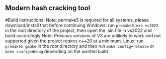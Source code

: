 ## Modern hash cracking tool


#Build instructions:
    Note: permake5 is required for all systems, please download/install that before continuing
        Windows: run `premake5.exe vs2022` in the root directory of the project, then open the .sln file in vs2022 and build accordingly
                 Note: Previous versions of VS are unlikely to work and not supported given the project reqires c++20 at a minimum.
        Linux: run `premake5 gmake` in the root directory and then run `make config=release` or `make config=debug` depending on
                                                                                                    the wanted build
